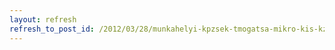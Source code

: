 ```yaml
---
layout: refresh
refresh_to_post_id: /2012/03/28/munkahelyi-kpzsek-tmogatsa-mikro-kis-kzp-s-nagyvllalkozsoknak-tmop-2-1-3-a-jel-plyzat-orszgosan-felfggesztve
---
```


